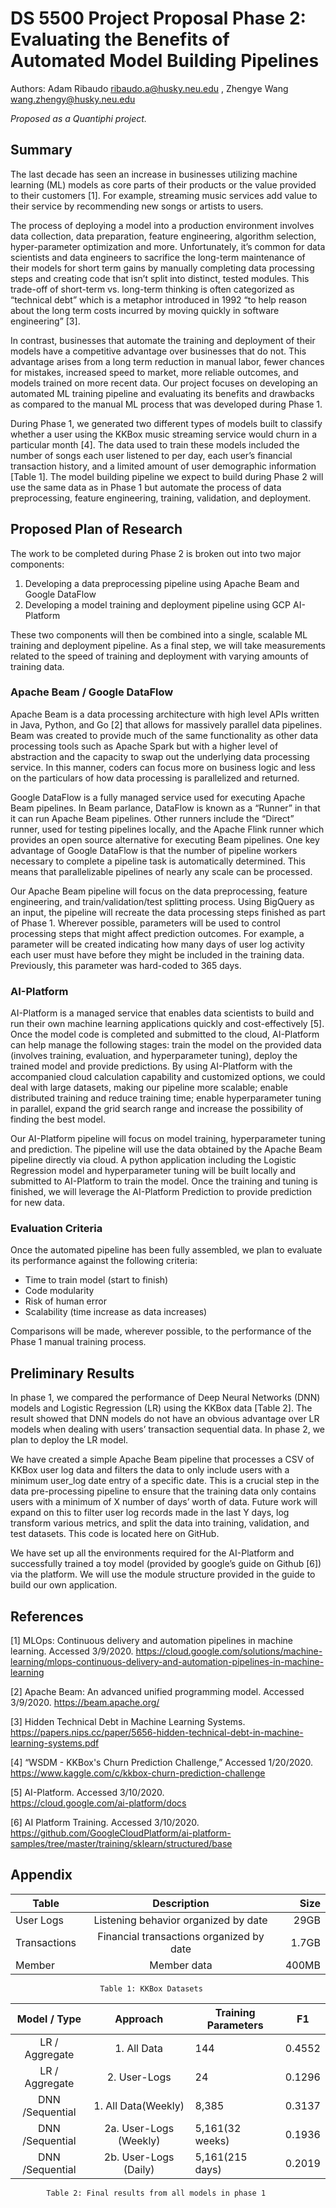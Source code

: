 # DS 5500 Project Proposal Phase 2: Evaluating the Benefits of Automated Model Building Pipelines

Authors: Adam Ribaudo <ribaudo.a@husky.neu.edu> , Zhengye Wang <wang.zhengy@husky.neu.edu>

_Proposed as a Quantiphi project._

## Summary

The last decade has seen an increase in businesses utilizing machine learning (ML) models as core parts of their products or the value provided to their customers [1]. For example, streaming music services add value to their service by recommending new songs or artists to users. 

The process of deploying a model into a production environment involves data collection, data preparation, feature engineering, algorithm selection, hyper-parameter optimization and more. Unfortunately, it’s common for data scientists and data engineers to sacrifice the long-term maintenance of their models for short term gains by manually completing data processing steps and creating code that isn’t split into distinct, tested modules. This trade-off of short-term vs. long-term thinking is often categorized as “technical debt” which is a metaphor introduced in 1992 “to help reason about the long term costs incurred by moving quickly in software engineering” [3].

In contrast, businesses that automate the training and deployment of their models have a competitive advantage over businesses that do not. This advantage arises from a long term reduction in manual labor, fewer chances for mistakes, increased speed to market, more reliable outcomes, and models trained on more recent data. Our project focuses on developing an automated ML training pipeline and evaluating its benefits and drawbacks as compared to the manual ML process that was developed during Phase 1.  

During Phase 1, we generated two different types of models built to classify whether a user using the KKBox music streaming service would churn in a particular month [4]. The data used to train these models included the number of songs each user listened to per day, each user’s financial transaction history, and a limited amount of user demographic information [Table 1]. The model building pipeline we expect to build during Phase 2 will use the same data as in Phase 1 but automate the process of data preprocessing, feature engineering, training, validation, and deployment.

## Proposed Plan of Research

The work to be completed during Phase 2 is broken out into two major components:

1) Developing a data preprocessing pipeline using Apache Beam and Google DataFlow
2) Developing a model training and deployment pipeline using GCP AI-Platform

These two components will then be combined into a single, scalable ML training and deployment pipeline. As a final step, we will take measurements related to the speed of training and deployment with varying amounts of training data.

### Apache Beam / Google DataFlow

Apache Beam is a data processing architecture with high level APIs written in Java, Python, and Go [2] that allows for massively parallel data pipelines. Beam was created to provide much of the same functionality as other data processing tools such as Apache Spark but with a higher level of abstraction and the capacity to swap out the underlying data processing service. In this manner, coders can focus more on business logic and less on the particulars of how data processing is parallelized and returned. 

Google DataFlow is a fully managed service used for executing Apache Beam pipelines. In Beam parlance, DataFlow is known as a “Runner” in that it can run Apache Beam pipelines. Other runners include the “Direct” runner, used for testing pipelines locally, and the Apache Flink runner which provides an open source alternative for executing Beam pipelines. One key advantage of Google DataFlow is that the number of pipeline workers necessary to complete a pipeline task is automatically determined. This means that parallelizable pipelines of nearly any scale can be processed.

Our Apache Beam pipeline will focus on the data preprocessing, feature engineering, and train/validation/test splitting process. Using BigQuery as an input, the pipeline will recreate the data processing steps finished as part of Phase 1. Wherever possible, parameters will be used to control processing steps that might affect prediction outcomes. For example, a parameter will be created indicating how many days of user log activity each user must have before they might be included in the training data. Previously, this parameter was hard-coded to 365 days.

### AI-Platform

AI-Platform is a managed service that enables data scientists to build and run their own machine learning applications quickly and cost-effectively [5]. Once the model code is completed and submitted to the cloud, AI-Platform can help manage the following stages: train the model on the provided data (involves training, evaluation, and hyperparameter tuning), deploy the trained model and provide predictions. By using AI-Platform with the  accompanied cloud calculation capability and customized options, we could deal with large datasets, making our pipeline more scalable; enable distributed training and reduce training time; enable hyperparameter tuning in parallel, expand the grid search range and increase the possibility of finding the best model. 

Our AI-Platform pipeline will focus on model training, hyperparameter tuning and prediction. The pipeline will use the data obtained by the Apache Beam pipeline directly via cloud. A python application including the Logistic Regression model and hyperparameter tuning will be built locally and submitted to AI-Platform to train the model. Once the training and tuning is finished, we will leverage the AI-Platform Prediction to provide prediction for new data. 

### Evaluation Criteria

Once the automated pipeline has been fully assembled, we plan to evaluate its performance against the following criteria:
- Time to train model (start to finish)
- Code modularity
- Risk of human error
- Scalability (time increase as data increases)

Comparisons will be made, wherever possible, to the performance of the Phase 1 manual training process.

## Preliminary Results

In phase 1, we compared the performance of Deep Neural Networks (DNN) models and Logistic Regression (LR) using the KKBox data [Table 2]. The result showed that DNN models do not have an obvious advantage over LR models when dealing with users’ transaction sequential data. In phase 2, we plan to deploy the LR model. 

We have created a simple Apache Beam pipeline that processes a CSV of KKBox user log data and filters the data to only include users with a minimum user_log date entry of a specific date. This is a crucial step in the data pre-processing pipeline to ensure that the training data only contains users with a minimum of X number of days’ worth of data. Future work will expand on this to filter user log records made in the last Y days, log transform various metrics, and split the data into training, validation, and test datasets. This code is located here on GitHub.

We have set up all the environments required for the AI-Platform and successfully trained a toy model (provided by google’s guide on Github [6]) via the platform. We will use the module structure provided in the guide to build our own application. 

## References

[1] MLOps: Continuous delivery and automation pipelines in machine learning. Accessed 3/9/2020. 
https://cloud.google.com/solutions/machine-learning/mlops-continuous-delivery-and-automation-pipelines-in-machine-learning

[2] Apache Beam: An advanced unified programming model. Accessed 3/9/2020. 
https://beam.apache.org/

[3] Hidden Technical Debt in Machine Learning Systems. 
https://papers.nips.cc/paper/5656-hidden-technical-debt-in-machine-learning-systems.pdf

[4] “WSDM - KKBox's Churn Prediction Challenge,” Accessed 1/20/2020. 
https://www.kaggle.com/c/kkbox-churn-prediction-challenge

[5] AI-Platform. Accessed 3/10/2020.  
https://cloud.google.com/ai-platform/docs

[6] AI Platform Training. Accessed 3/10/2020.  
https://github.com/GoogleCloudPlatform/ai-platform-samples/tree/master/training/sklearn/structured/base

## Appendix
| Table        | Description                                | Size   |
|--------------|:------------------------------------------:|-------:|
| User Logs    | Listening behavior organized by date       | 29GB   |
| Transactions | Financial transactions organized by date   | 1.7GB  |
| Member       | Member data                                | 400MB  |
                        Table 1: KKBox Datasets


|   Model / Type  |        Approach        | Training Parameters |   F1   |
|:---------------:|:----------------------:|---------------------|:------:|
|  LR / Aggregate | 1. All Data            |         144         | 0.4552 |
|  LR / Aggregate | 2. User-Logs           |          24         | 0.1296 |
| DNN /Sequential | 1. All Data(Weekly)    |        8,385        | 0.3137 |
| DNN /Sequential | 2a. User-Logs (Weekly) |   5,161(32 weeks)   | 0.1936 |
| DNN /Sequential | 2b. User-Logs (Daily)  |   5,161(215 days)   | 0.2019 |
            Table 2: Final results from all models in phase 1

